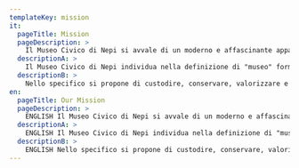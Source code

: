 ```yaml
---
templateKey: mission
it:
  pageTitle: Mission
  pageDescription: >
    Il Museo Civico di Nepi si avvale di un moderno e affascinante apparato espositivo che si propone di illustrare, attraverso i reperti archeologici, l’evoluzione storica della città e del suo territorio dall’età preistorica sino ad arrivare al Rinascimento.
  descriptionA: >
    Il Museo Civico di Nepi individua nella definizione di "museo" formulata dall'ICOM la propria missione ("Il museo è un'istituzione permanente, senza scopo di lucro, al servizio della società e del suo sviluppo. E' aperto al pubblico e compie ricerche che riguardano le testimonianze materiale e immateriali dell'umanità e del suo ambiente; le acquisisce, le conserva, le comunica e, soprattutto, le espone a fini di studio, educazione e diletto"), condividendone le finalità generali.
  descriptionB: >
    Nello specifico si propone di custodire, conservare, valorizzare e promuovere lo studio della sua collezione, al fine di contribuire alla migliore conoscenza del patrimonio culturale della cittadina di Nepi e del suo territorio.
en:
  pageTitle: Our Mission
  pageDescription: >
    ENGLISH Il Museo Civico di Nepi si avvale di un moderno e affascinante apparato espositivo che si propone di illustrare, attraverso i reperti archeologici, l’evoluzione storica della città e del suo territorio dall’età preistorica sino ad arrivare al Rinascimento.
  descriptionA: >
    ENGLISH Il Museo Civico di Nepi individua nella definizione di "museo" formulata dall'ICOM la propria missione ("Il museo è un'istituzione permanente, senza scopo di lucro, al servizio della società e del suo sviluppo. E' aperto al pubblico e compie ricerche che riguardano le testimonianze materiale e immateriali dell'umanità e del suo ambiente; le acquisisce, le conserva, le comunica e, soprattutto, le espone a fini di studio, educazione e diletto"), condividendone le finalità generali.
  descriptionB: >
    ENGLISH Nello specifico si propone di custodire, conservare, valorizzare e promuovere lo studio della sua collezione, al fine di contribuire alla migliore conoscenza del patrimonio culturale della cittadina di Nepi e del suo territorio.
---
```


